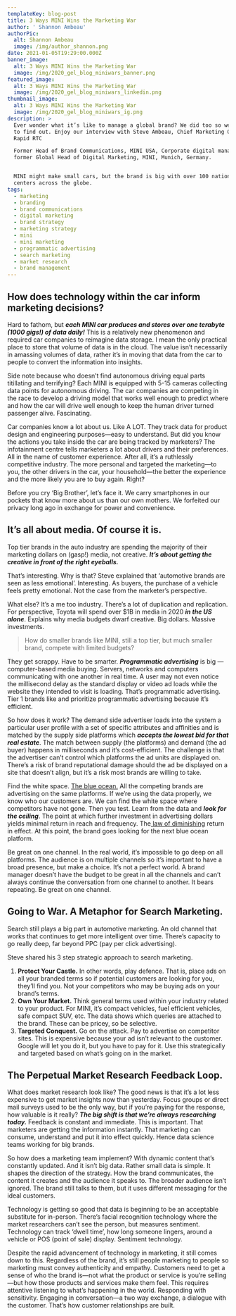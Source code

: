 ```yaml
---
templateKey: blog-post
title: 3 Ways MINI Wins the Marketing War
author: ' Shannon Ambeau'
authorPic:
  alt: Shannon Ambeau
  image: /img/author_shannon.png
date: 2021-01-05T19:29:00.000Z
banner_image:
  alt: 3 Ways MINI Wins the Marketing War
  image: /img/2020_gel_blog_miniwars_banner.png
featured_image:
  alt: 3 Ways MINI Wins the Marketing War
  image: /img/2020_gel_blog_miniwars_linkedin.png
thumbnail_image:
  alt: 3 Ways MINI Wins the Marketing War
  image: /img/2020_gel_blog_miniwars_ig.png
description: >
  Ever wonder what it’s like to manage a global brand? We did too so we decided
  to find out. Enjoy our interview with Steve Ambeau, Chief Marketing Officer,
  Rapid RTC

  Former Head of Brand Communications, MINI USA, Corporate digital manager &
  former Global Head of Digital Marketing, MINI, Munich, Germany.


  MINI might make small cars, but the brand is big with over 100 national sales
  centers across the globe. 
tags:
  - marketing
  - branding
  - brand communications
  - digital marketing
  - brand strategy
  - marketing strategy
  - mini
  - mini marketing
  - programmatic advertising
  - search marketing
  - market research
  - brand management
---
```

## How does technology within the car inform marketing decisions?

Hard to fathom, but _**each MINI car produces and stores over one terabyte (1000 gigs!) of data daily!**_ This is a relatively new phenomenon and required car companies to reimagine data storage. I mean the only practical place to store that volume of data is in the cloud. The value isn’t necessarily in amassing volumes of data, rather it’s in moving that data from the car to people to convert the information into insights. 

Side note because who doesn’t find autonomous driving equal parts titillating and terrifying? Each MINI is equipped with 5-15 cameras collecting data points for autonomous driving. The car companies are competing in the race to develop a driving model that works well enough to predict where and how the car will drive well enough to keep the human driver turned passenger alive. Fascinating. 

Car companies know a lot about us. Like A LOT. They track data for product design and engineering purposes—easy to understand. But did you know the actions you take inside the car are being tracked by marketers? The infotainment centre tells marketers a lot about drivers and their preferences. All in the name of customer experience. After all, it’s a ruthlessly competitive industry. The more personal and targeted the marketing—to you, the other drivers in the car, your household—the better the experience and the more likely you are to buy again. Right?

Before you cry ‘Big Brother’, let’s face it. We carry smartphones in our pockets that know more about us than our own mothers. We forfeited our privacy long ago in exchange for power and convenience. 

## It’s all about media. Of course it is. 

Top tier brands in the auto industry are spending the majority of their marketing dollars on (gasp!) media, not creative. **_It’s about getting the creative in front of the right eyeballs._** 

That’s interesting. Why is that? Steve explained that ‘automotive brands are seen as less emotional’. Interesting. As buyers, the purchase of a vehicle feels pretty emotional. Not the case from the marketer’s perspective.

What else? It’s a me too industry. There’s a lot of duplication and replication. For perspective, Toyota will spend over $1B in media in 2020 _**in the US alone**_. Explains why media budgets dwarf creative. Big dollars. Massive investments.

> How do smaller brands like MINI, still a top tier, but much smaller brand, compete with limited budgets? 

They get scrappy. Have to be smarter. **_Programmatic advertising_** is big — computer-based media buying. Servers, networks and computers communicating with one another in real time. A user may not even notice the millisecond delay as the standard display or video ad loads while the website they intended to visit is loading. That’s programmatic advertising. Tier 1 brands like and prioritize programmatic advertising because it’s efficient. 

So how does it work? The demand side advertiser loads into the system a particular user profile with a set of specific attributes and affinities and is matched by the supply side platforms which **_accepts the lowest bid for that real estate_**. The match between supply (the platforms) and demand (the ad buyer) happens in milliseconds and it’s cost-efficient. The challenge is that the advertiser can’t control which platforms the ad units are displayed on. There’s a risk of brand reputational damage should the ad be displayed on a site that doesn’t align, but it’s a risk most brands are willing to take. 

Find the white space. [The blue ocean.](https://www.blueoceanstrategy.com/what-is-blue-ocean-strategy/) All the competing brands are advertising on the same platforms. If we’re using the data properly, we know who our customers are. We can find the white space where competitors have not gone. Then you test. Learn from the data and **_look for the ceiling_**. The point at which further investment in advertising dollars yields minimal return in reach and frequency. The[ law of diminishing](https://www.britannica.com/topic/diminishing-returns) return in effect. At this point, the brand goes looking for the next blue ocean platform. 

Be great on one channel. In the real world, it’s impossible to go deep on all platforms. The audience is on multiple channels so it’s important to have a broad presence, but make a choice. It’s not a perfect world. A brand manager doesn’t have the budget to be great in all the channels and can’t always continue the conversation from one channel to another. It bears repeating. Be great on one channel. 

## Going to War. A Metaphor for Search Marketing. 

Search still plays a big part in automotive marketing. An old channel that works that continues to get more intelligent over time. There’s capacity to go really deep, far beyond PPC (pay per click advertising). 

Steve shared his 3 step strategic approach to search marketing. 

1. **Protect Your Castle.** In other words, play defence. That is, place ads on all your branded terms so if potential customers are looking for you, they’ll find you. Not your competitors who may be buying ads on your brand’s terms.
2. **Own Your Market.** Think general terms used within your industry related to your product. For MINI, it’s compact vehicles, fuel efficient vehicles, safe compact SUV, etc. The data shows which queries are attached to the brand. These can be pricey, so be selective.
3. **Targeted Conquest.** Go on the attack. Pay to advertise on competitor sites. This is expensive because your ad isn’t relevant to the customer. Google will let you do it, but you have to pay for it. Use this strategically and targeted based on what’s going on in the market. 

## The Perpetual Market Research Feedback Loop. 

What does market research look like? The good news is that it’s a lot less expensive to get market insights now than yesterday. Focus groups or direct mail surveys used to be the only way, but if you’re paying for the response, how valuable is it really? _**The big shift is that we’re always researching today.**_ Feedback is constant and immediate. This is important. That marketers are getting the information instantly. That marketing can consume, understand and put it into effect quickly. Hence data science teams working for big brands. 

So how does a marketing team implement? With dynamic content that’s constantly updated. And it isn’t big data. Rather small data is simple. It shapes the direction of the strategy. How the brand communicates, the content it creates and the audience it speaks to. The broader audience isn’t ignored. The brand still talks to them, but it uses different messaging for the ideal customers.

Technology is getting so good that data is beginning to be an acceptable substitute for in-person. There’s facial recognition technology where the market researchers can’t see the person, but measures sentiment. Technology can track ‘dwell time’, how long someone lingers, around a vehicle or POS (point of sale) display. Sentiment technology. 

Despite the rapid advancement of technology in marketing, it still comes down to this. Regardless of the brand, it’s still people marketing to people so marketing must convey authenticity and empathy. Customers need to get a sense of who the brand is—not what the product or service is you’re selling—but how those products and services make them feel. This requires attentive listening to what’s happening in the world. Responding with sensitivity.  Engaging in conversation—a two way exchange, a dialogue with the customer. That’s how customer relationships are built.
